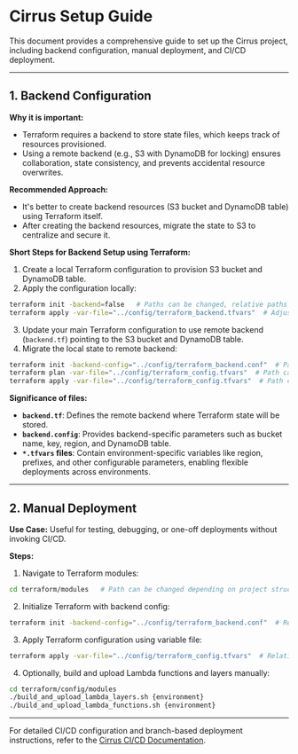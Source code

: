 # Cirrus Setup Guide

This document provides a comprehensive guide to set up the Cirrus project, including backend configuration, manual deployment, and CI/CD deployment.

---

## 1. Backend Configuration

**Why it is important:**

- Terraform requires a backend to store state files, which keeps track of resources provisioned.
- Using a remote backend (e.g., S3 with DynamoDB for locking) ensures collaboration, state consistency, and prevents accidental resource overwrites.

**Recommended Approach:**

- It's better to create backend resources (S3 bucket and DynamoDB table) using Terraform itself.
- After creating the backend resources, migrate the state to S3 to centralize and secure it.

**Short Steps for Backend Setup using Terraform:**

1. Create a local Terraform configuration to provision S3 bucket and DynamoDB table.
2. Apply the configuration locally:

```bash
terraform init -backend=false   # Paths can be changed, relative paths from current working directory should be used
terraform apply -var-file="../config/terraform_backend.tfvars"  # Adjust path as needed
```

3. Update your main Terraform configuration to use remote backend (`backend.tf`) pointing to the S3 bucket and DynamoDB table.
4. Migrate the local state to remote backend:

```bash
terraform init -backend-config="../config/terraform_backend.conf"  # Path can be changed relative to current working directory
terraform plan -var-file="../config/terraform_config.tfvars"  # Path can be changed relative to current working directory
terraform apply -var-file="../config/terraform_config.tfvars"  # Path can be changed relative to current working directory
```

**Significance of files:**

- **`backend.tf`**: Defines the remote backend where Terraform state will be stored.
- **`backend.config`**: Provides backend-specific parameters such as bucket name, key, region, and DynamoDB table.
- **`*.tfvars` files**: Contain environment-specific variables like region, prefixes, and other configurable parameters, enabling flexible deployments across environments.

---

## 2. Manual Deployment

**Use Case:** Useful for testing, debugging, or one-off deployments without invoking CI/CD.

**Steps:**

1. Navigate to Terraform modules:

```bash
cd terraform/modules   # Path can be changed depending on project structure
```

2. Initialize Terraform with backend config:

```bash
terraform init -backend-config="../config/terraform_backend.conf"  # Relative path from current working directory
```

3. Apply Terraform configuration using variable file:

```bash
terraform apply -var-file="../config/terraform_config.tfvars"  # Relative path from current working directory
```

4. Optionally, build and upload Lambda functions and layers manually:

```bash
cd terraform/config/modules
./build_and_upload_lambda_layers.sh {environment}
./build_and_upload_lambda_functions.sh {environment}
```

---

For detailed CI/CD configuration and branch-based deployment instructions, refer to the [Cirrus CI/CD Documentation](workflows.md).
